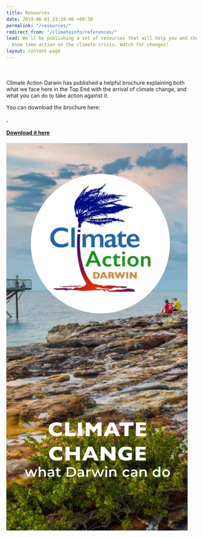 ```yaml
---
title: Resources
date: 2019-06-01 23:19:00 +09:30
permalink: "/resources/"
redirect_from: "/climateinfo/references/"
lead: We'll be publishing a set of resources that will help you and the people you
  know take action on the climate crisis. Watch for changes!
layout: content-page
---
```


<div style="margin-top: 50px;">
  <div class="col-md-6 col-sm-12">
    <p>Climate Action Darwin has published a helpful brochure explaining both what we face here in the Top End with the arrival of climate change, and what you can do to take action against it.</p>
    <p>You can download the brochure here: </p>
    <p>
      <a target="_blank" href="/assets/docs/CAD_Brochure_Online.pdf">
        <i class="fab fa-facebook fa-5x fa-fw"></i>&nbsp;<h4>Download it here</h4>
      </a>
    </p>
  </div>
  <div class="col-md-6 col-sm-12">
    <img src="/assets/img/cad-brochure-splash.png" />
  </div>
</div>